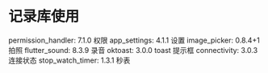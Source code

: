 # 记录库使用

permission_handler: 7.1.0 权限
app_settings: 4.1.1 设置
image_picker: 0.8.4+1 拍照
flutter_sound: 8.3.9 录音
oktoast: 3.0.0 toast 提示框
connectivity: 3.0.3 连接状态
stop_watch_timer: 1.3.1 秒表
